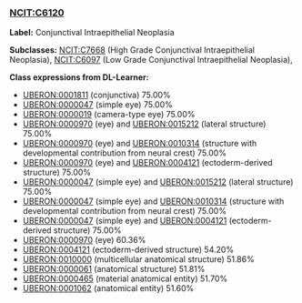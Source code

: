 
### [NCIT:C6120](http://purl.obolibrary.org/obo/NCIT_C6120)
**Label:** Conjunctival Intraepithelial Neoplasia

**Subclasses:** [NCIT:C7668](http://purl.obolibrary.org/obo/NCIT_C7668) (High Grade Conjunctival Intraepithelial Neoplasia), [NCIT:C6097](http://purl.obolibrary.org/obo/NCIT_C6097) (Low Grade Conjunctival Intraepithelial Neoplasia), 

**Class expressions from DL-Learner:**

- [UBERON:0001811](http://purl.obolibrary.org/obo/UBERON_0001811) (conjunctiva) 75.00%
- [UBERON:0000047](http://purl.obolibrary.org/obo/UBERON_0000047) (simple eye) 75.00%
- [UBERON:0000019](http://purl.obolibrary.org/obo/UBERON_0000019) (camera-type eye) 75.00%
- [UBERON:0000970](http://purl.obolibrary.org/obo/UBERON_0000970) (eye) and [UBERON:0015212](http://purl.obolibrary.org/obo/UBERON_0015212) (lateral structure) 75.00%
- [UBERON:0000970](http://purl.obolibrary.org/obo/UBERON_0000970) (eye) and [UBERON:0010314](http://purl.obolibrary.org/obo/UBERON_0010314) (structure with developmental contribution from neural crest) 75.00%
- [UBERON:0000970](http://purl.obolibrary.org/obo/UBERON_0000970) (eye) and [UBERON:0004121](http://purl.obolibrary.org/obo/UBERON_0004121) (ectoderm-derived structure) 75.00%
- [UBERON:0000047](http://purl.obolibrary.org/obo/UBERON_0000047) (simple eye) and [UBERON:0015212](http://purl.obolibrary.org/obo/UBERON_0015212) (lateral structure) 75.00%
- [UBERON:0000047](http://purl.obolibrary.org/obo/UBERON_0000047) (simple eye) and [UBERON:0010314](http://purl.obolibrary.org/obo/UBERON_0010314) (structure with developmental contribution from neural crest) 75.00%
- [UBERON:0000047](http://purl.obolibrary.org/obo/UBERON_0000047) (simple eye) and [UBERON:0004121](http://purl.obolibrary.org/obo/UBERON_0004121) (ectoderm-derived structure) 75.00%
- [UBERON:0000970](http://purl.obolibrary.org/obo/UBERON_0000970) (eye) 60.36%
- [UBERON:0004121](http://purl.obolibrary.org/obo/UBERON_0004121) (ectoderm-derived structure) 54.20%
- [UBERON:0010000](http://purl.obolibrary.org/obo/UBERON_0010000) (multicellular anatomical structure) 51.86%
- [UBERON:0000061](http://purl.obolibrary.org/obo/UBERON_0000061) (anatomical structure) 51.81%
- [UBERON:0000465](http://purl.obolibrary.org/obo/UBERON_0000465) (material anatomical entity) 51.70%
- [UBERON:0001062](http://purl.obolibrary.org/obo/UBERON_0001062) (anatomical entity) 51.60%


